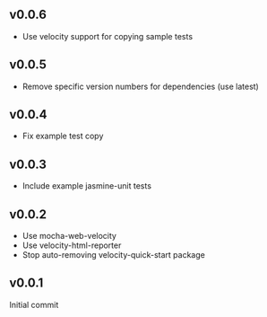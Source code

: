 ## v0.0.6

* Use velocity support for copying sample tests


## v0.0.5

* Remove specific version numbers for dependencies (use latest)


## v0.0.4

* Fix example test copy


## v0.0.3

* Include example jasmine-unit tests


## v0.0.2

* Use mocha-web-velocity
* Use velocity-html-reporter
* Stop auto-removing velocity-quick-start package


## v0.0.1

Initial commit
